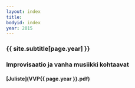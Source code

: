 ```yaml
---
layout: index
title: 
bodyid: index
year: 2015
---
```


### {{ site.subtitle[page.year] }}

### Improvisaatio ja vanha musiikki kohtaavat

#### [Juliste](VVP{{ page.year }}.pdf)

